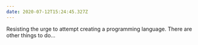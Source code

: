 ```yaml
---
date: 2020-07-12T15:24:45.327Z
---
```

Resisting the urge to attempt creating a programming language. There are other things to do...